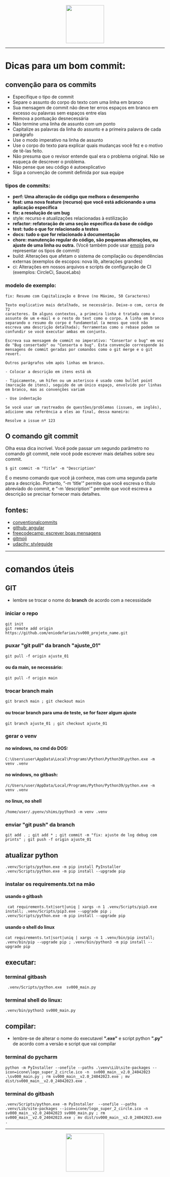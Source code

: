 <p align="center">
  <img src="https://lh4.googleusercontent.com/RuD7HbTficRN055V9jks9qGSy_X9QdAHoiQ0UChzF6SYp-TjbAtpRgBI2iEBE6px594Zao-s03EuzNv88HtuNEbmLEOe1_UIz1NFjvgvx1BlR3F6=w1280" width="120" title="" alt="">  
</p>



---

# Dicas para um bom commit:

## convenção para os commits
 * Especifique o tipo de commit
 * Separe o assunto do corpo do texto com uma linha em branco
 * Sua mensagem de commit não deve ter erros espaços em branco em excesso ou palavras sem espaços entre elas
 * Remova a pontuação desnecessária
 * Não termine uma linha de assunto com um ponto
 * Capitalize as palavras da linha do assunto e a primeira palavra de cada parágrafo
 * Use o modo imperativo na linha de assunto
 * Use o corpo do texto para explicar quais mudanças você fez e o motivo de tê-las feito.
 * Não presuma que o revisor entende qual era o problema original. Não se esqueça de descrever o problema.
 * Não pense que seu código é autoexplicativo
 * Siga a convenção de commit definida por sua equipe

### tipos de commits:
 - **perf: Uma alteração de código que melhora o desempenho**
 - **feat: uma nova feature (recurso) que você está adicionando a uma aplicação específica**
 - **fix: a resolução de um bug**
 - style: recurso e atualizações relacionadas à estilização
 - **refactor: refatoração de uma seção específica da base de código**
 - **test: tudo o que for relacionado a testes**
 - **docs: tudo o que for relacionado à documentação**
 - **chore: manutenção regular do código, são pequenas alterações, ou ajuste de uma linha ou outra.** (Você também pode usar [emojis](https://gitmoji.dev/) para representar os tipos de commit)
 - build: Alterações que afetam o sistema de compilação ou dependências externas (exemplos de escopos: nova lib, alterações grandes)
 - ci: Alterações em nossos arquivos e scripts de configuração de CI (exemplos: CircleCi, SauceLabs)

### modelo de exemplo:
    fix: Resumo com Capitalização e Breve (no Máximo, 50 Caracteres)

    Texto explicativo mais detalhado, se necessário. Deixe-o com, cerca de 72
    caracteres. Em alguns contextos, a primeira linha é tratada como o assunto de um e-mail e o resto do text como o corpo. A linha em branco separando o resumo do corpo é fundamental (a menos que você não escreva uma descrição detalhada); ferramentas como o rebase podem se confundir se você executar ambas em conjunto.

    Escreva sua mensagem de commit no imperativo: "Consertar o bug" em vez de "Bug consertado" ou "Conserta o bug". Esta convenção corresponde às mensagens de commit geradas por comandos como o git merge e o git revert.

    Outros parágrafos vêm após linhas em branco.

    - Colocar a descrição em itens está ok

    - Tipicamente, um hífen ou um asterisco é usado como bullet point (marcação de itens), seguido de um único espaço, envolvido por linhas em branco, mas as convenções variam

    - Use indentação

    Se você usar um rastreados de questões/problemas (issues, em inglês), adicione uma referência a eles ao final, dessa maneira:

    Resolve a issue nº 123


## O comando git commit
Olha essa dica incrível. Você pode passar um segundo parâmetro no comando git commit, nele você pode escrever mais detalhes sobre seu commit.

    $ git commit -m "Title" -m "Description"

É o mesmo comando que você já conhece, mas com uma segunda parte para a descrição. Portanto, “-m ‘title'” permite que você escreva o título abreviado do commit, e “-m ‘description'” permite que você escreva a descrição se precisar fornecer mais detalhes.
    


## fontes:
- [conventionalcommits](https://www.conventionalcommits.org/pt-br/v1.0.0-beta.4/#:~:text=A%20mensagem%20de%20commit%20DEVE,ao%20seu%20aplicativo%20ou%20biblioteca.)
- [github: angular](https://github.com/angular/angular/blob/68a6a07/CONTRIBUTING.md#commit)
- [freecodecamp: escrever boas mensagens](https://www.freecodecamp.org/portuguese/news/como-escrever-boas-mensagens-de-commit-um-guia-pratico-do-git/)
- [gitmoji](https://gitmoji.dev/)
- [udacity: styleguide](http://udacity.github.io/git-styleguide/)



---

# comandos úteis

## GIT
 - lembre se trocar o nome do **branch** de acordo com a necessidade



### iniciar o repo
    git init
    git remote add origin https://github.com/eniodefarias/sv000_projeto_name.git



### puxar "git pull" da branch "ajuste_01"
    git pull -f origin ajuste_01


#### ou da main, se necessário:
    git pull -f origin main




### trocar branch main
    git branch main ; git checkout main 


#### ou trocar branch para uma de teste, se for fazer algum ajuste
    git branch ajuste_01 ; git checkout ajuste_01

### gerar o venv

#### no windows, no cmd do DOS:
    C:\Users\user\AppData\Local\Programs\Python\Python39\python.exe -m venv .venv

#### no windows, no gitbash:
    /c/Users/user/AppData/Local/Programs/Python/Python39/python.exe -m venv .venv

#### no linux, no shell
    /home/user/.pyenv/shims/python3 -m venv .venv


### enviar "git push" da branch
    git add . ; git add * ; git commit -m "fix: ajuste de log debug com prints" ; git push -f origin ajuste_01

## atualizar python
    .venv/Scripts/python.exe -m pip install PyInstaller
    .venv/Scripts/python.exe -m pip install --upgrade pip


### instalar os requirements.txt na mão
#### usando o gitbash
     cat requirements.txt|sort|uniq | xargs -n 1 .venv/Scripts/pip3.exe install; .venv/Scripts/pip3.exe --upgrade pip ; .venv/Scripts/python.exe -m pip install --upgrade pip

#### usando o shell do linux
    cat requirements.txt|sort|uniq | xargs -n 1 .venv/bin/pip install; .venv/bin/pip --upgrade pip ; .venv/bin/python3 -m pip install --upgrade pip



## executar:

### terminal gitbash
     .venv/Scripts/python.exe  sv000_main.py

### terminal shell do linux:
    .venv/bin/python3 sv000_main.py

## compilar:
 - lembre-se de alterar o nome do executavel **".exe"** e script python **".py"** de acordo com a versão e script que vai compilar

### terminal do pycharm
    python -m PyInstaller --onefile --paths .\venv\Lib\site-packages --icon=icone\logo_super_2_circle.ico -n  sv000_main__v2.0_24042023 .\sv000_main.py ; rm sv000_main__v2.0_24042023.exe ; mv dist/sv000_main__v2.0_24042023.exe .

### terminal do gitbash
    .venv/Scripts/python.exe -m PyInstaller  --onefile --paths .venv/Lib/site-packages --icon=icone/logo_super_2_circle.ico -n  sv000_main__v2.0_24042023 sv000_main.py ; rm sv000_main__v2.0_24042023.exe ; mv dist/sv000_main__v2.0_24042023.exe .

---

<p align="center">
  <img src="https://lh4.googleusercontent.com/RuD7HbTficRN055V9jks9qGSy_X9QdAHoiQ0UChzF6SYp-TjbAtpRgBI2iEBE6px594Zao-s03EuzNv88HtuNEbmLEOe1_UIz1NFjvgvx1BlR3F6=w1280" width="120" title=""  alt="">  
</p>

